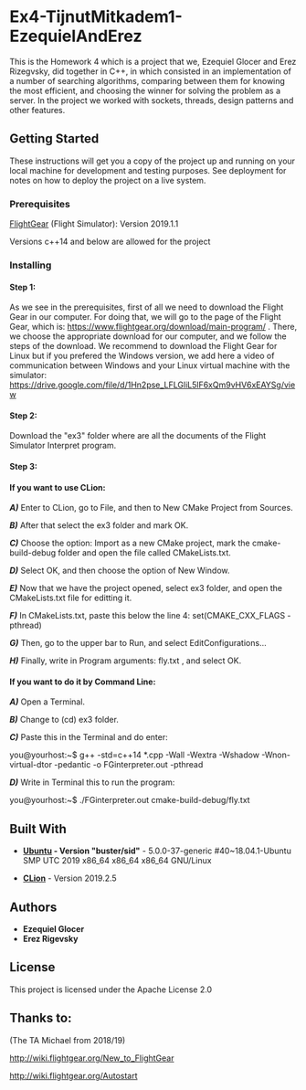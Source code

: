 # Ex4-TijnutMitkadem1-EzequielAndErez
This is the Homework 4 which is a project that we, Ezequiel Glocer and Erez Rizegvsky, did together in C++, in which consisted in an implementation of a number of searching algorithms, comparing between them for knowing the most efficient, and choosing the winner for solving the problem as a server. In the project we worked with sockets, threads, design patterns and other features.
## Getting Started

These instructions will get you a copy of the project up and running on your local machine for development and testing purposes. See deployment for notes on how to deploy the project on a live system.

### Prerequisites

[FlightGear](https://www.flightgear.org/download/) (Flight Simulator): Version 2019.1.1

Versions c++14 and below are allowed for the project

### Installing

#### Step 1:
As we see in the prerequisites, first of all we need to download the Flight Gear in our computer. For doing that, we will go to the page of the Flight Gear, which is: https://www.flightgear.org/download/main-program/ . There, we choose the appropriate download for our computer, and we follow the steps of the download. We recommend to download the Flight Gear for Linux but if you prefered the Windows version, we add here a video of communication between Windows and your Linux virtual machine with the simulator: https://drive.google.com/file/d/1Hn2pse_LFLGliL5lF6xQm9vHV6xEAYSg/view 

#### Step 2:
Download the "ex3" folder where are all the documents of the Flight Simulator Interpret program.

#### Step 3:

#### If you want to use CLion:

***A)*** Enter to CLion, go to File, and then to New CMake Project from Sources.

***B)*** After that select the ex3 folder and mark OK.

***C)*** Choose the option: Import as a new CMake project, mark the cmake-build-debug folder and open the file called      CMakeLists.txt. 

***D)*** Select OK, and then choose the option of New Window. 

***E)*** Now that we have the project opened, select ex3 folder, and open the CMakeLists.txt file for editting it.

***F)*** In CMakeLists.txt, paste this below the line 4: set(CMAKE_CXX_FLAGS -pthread)

***G)*** Then, go to the upper bar to Run, and select EditConfigurations...

***H)*** Finally, write in Program arguments: fly.txt , and select OK.



#### If you want to do it by Command Line:

***A)*** Open a Terminal.

***B)*** Change to (cd) ex3 folder.

***C)*** Paste this in the Terminal and do enter:

you@yourhost:~$ g++ -std=c++14 *.cpp -Wall -Wextra -Wshadow -Wnon-virtual-dtor -pedantic -o FGinterpreter.out -pthread

***D)*** Write in Terminal this to run the program:

you@yourhost:~$ ./FGinterpreter.out cmake-build-debug/fly.txt

## Built With
* **[Ubuntu](https://ubuntu.com/download/desktop) - Version "buster/sid"** - 5.0.0-37-generic #40~18.04.1-Ubuntu SMP UTC 2019 x86_64 x86_64 x86_64 GNU/Linux

* **[CLion](https://www.jetbrains.com/es-es/clion/download/#section=linux)** - Version 2019.2.5

## Authors

* **Ezequiel Glocer**
* **Erez Rigevsky**

## License

This project is licensed under the Apache License 2.0

## Thanks to:
(The TA Michael from 2018/19)

http://wiki.flightgear.org/New_to_FlightGear

http://wiki.flightgear.org/Autostart
